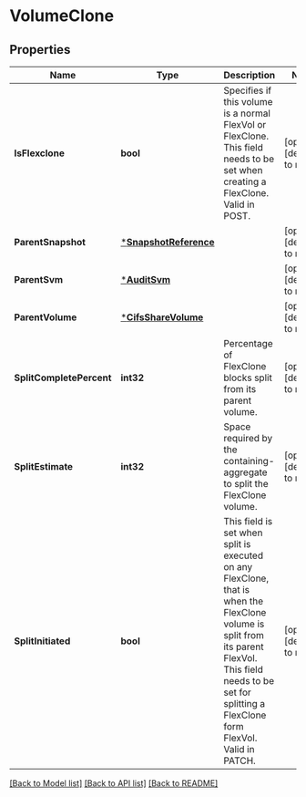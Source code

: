 # VolumeClone

## Properties
Name | Type | Description | Notes
------------ | ------------- | ------------- | -------------
**IsFlexclone** | **bool** | Specifies if this volume is a normal FlexVol or FlexClone. This field needs to be set when creating a FlexClone. Valid in POST. | [optional] [default to null]
**ParentSnapshot** | [***SnapshotReference**](snapshot_reference.md) |  | [optional] [default to null]
**ParentSvm** | [***AuditSvm**](audit_svm.md) |  | [optional] [default to null]
**ParentVolume** | [***CifsShareVolume**](cifs_share_volume.md) |  | [optional] [default to null]
**SplitCompletePercent** | **int32** | Percentage of FlexClone blocks split from its parent volume. | [optional] [default to null]
**SplitEstimate** | **int32** | Space required by the containing-aggregate to split the FlexClone volume. | [optional] [default to null]
**SplitInitiated** | **bool** | This field is set when split is executed on any FlexClone, that is when the FlexClone volume is split from its parent FlexVol. This field needs to be set for splitting a FlexClone form FlexVol. Valid in PATCH. | [optional] [default to null]

[[Back to Model list]](../README.md#documentation-for-models) [[Back to API list]](../README.md#documentation-for-api-endpoints) [[Back to README]](../README.md)


